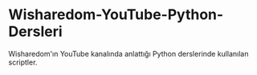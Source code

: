 # Wisharedom-YouTube-Python-Dersleri
Wisharedom'ın YouTube kanalında anlattığı Python derslerinde kullanılan scriptler.
